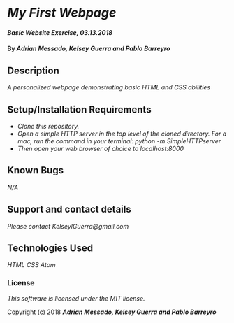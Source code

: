 # _My First Webpage_

#### _Basic Website Exercise, 03.13.2018_

#### By _**Adrian Messado, Kelsey Guerra and Pablo Barreyro**_
## Description

_A personalized webpage demonstrating basic HTML and CSS abilities_

## Setup/Installation Requirements

* _Clone this repository._
* _Open a simple HTTP server in the top level of the cloned directory. For a mac, run the command in your terminal: python -m SimpleHTTPserver_
* _Then open your web browser of choice to localhost:8000_


## Known Bugs

_N/A_

## Support and contact details

_Please contact KelseylGuerra@gmail.com_

## Technologies Used

_HTML_
_CSS_
_Atom_

### License

*This software is licensed under the MIT license.*

Copyright (c) 2018 **_Adrian Messado, Kelsey Guerra and Pablo Barreyro_**
